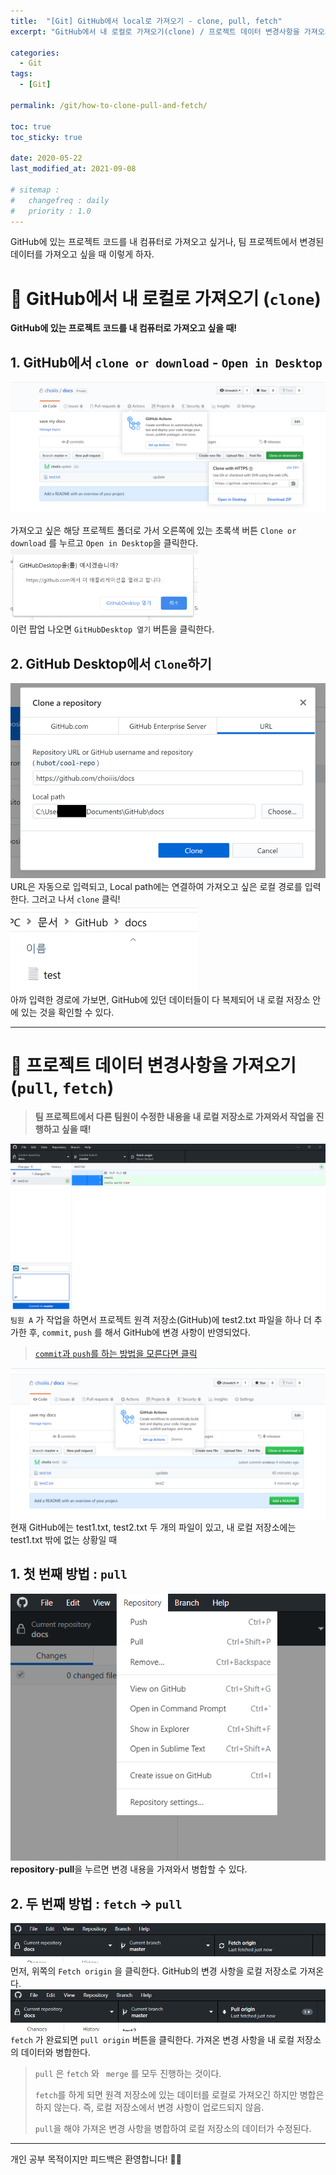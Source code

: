 ```yaml
---
title:  "[Git] GitHub에서 local로 가져오기 - clone, pull, fetch"
excerpt: "GitHub에서 내 로컬로 가져오기(clone) / 프로젝트 데이터 변경사항을 가져오기(pull, fetch)"

categories:
  - Git
tags:
  - [Git]

permalink: /git/how-to-clone-pull-and-fetch/

toc: true
toc_sticky: true
 
date: 2020-05-22
last_modified_at: 2021-09-08

# sitemap :
#   changefreq : daily
#   priority : 1.0
---
```


GitHub에 있는 프로젝트 코드를 내 컴퓨터로 가져오고 싶거나,
팀 프로젝트에서 변경된 데이터를 가져오고 싶을 때 이렇게 하자.

# 🦥 GitHub에서 내 로컬로 가져오기 (``clone``)
**GitHub에 있는 프로젝트 코드를 내 컴퓨터로 가져오고 싶을 때!**

## 1. GitHub에서 ``clone or download`` - ``Open in Desktop`` 
![github clone](/assets/images/posts_img/git-3/git-3-1.png)

가져오고 싶은 해당 프로젝트 폴더로 가서 오른쪽에 있는 초록색 버튼 ``Clone or download`` 를 누르고 ``Open in Desktop``을 클릭한다.<br>
<img src="/assets/images/posts_img/git-3/git-3-2.png" width="300"><br>
이런 팝업 나오면 ``GitHubDesktop 열기``  버튼을 클릭한다.

## 2. GitHub Desktop에서 ``Clone``하기
![github desktop clone](/assets/images/posts_img/git-3/git-3-3.png)
URL은 자동으로 입력되고, Local path에는 연결하여 가져오고 싶은 로컬 경로를 입력한다. 그러고 나서 ``clone`` 클릭!<br>
<img src="/assets/images/posts_img/git-3/git-3-4.png" width="300"><br>
아까 입력한 경로에 가보면, GitHub에 있던 데이터들이 다 복제되어 내 로컬 저장소 안에 있는 것을 확인할 수 있다.

----

# 🦥 프로젝트 데이터 변경사항을 가져오기 (``pull``, ``fetch``)
>**팀 프로젝트에서 다른 팀원이 수정한 내용을 내 로컬 저장소로 가져와서 작업을 진행하고 싶을 때!**

![pull fetch 1](/assets/images/posts_img/git-3/git-3-5.png)
``팀원 A`` 가 작업을 하면서 프로젝트 원격 저장소(GitHub)에 test2.txt 파일을 하나 더 추가한 후, ``commit``, ``push`` 를 해서 GitHub에 변경 사항이 반영되었다. 
>[``commit``과 ``push``를 하는 방법을 모른다면 클릭](https://choiiis.github.io/git/basics-of-clone-commit-push/)

![pull fetch 2](/assets/images/posts_img/git-3/git-3-6.png)
현재 GitHub에는 test1.txt, test2.txt 두 개의 파일이 있고,
내 로컬 저장소에는 test1.txt 밖에 없는 상황일 때

## 1. 첫 번째 방법 : ``pull``
![pull](/assets/images/posts_img/git-3/git-3-7.png)
**repository**-**pull**을 누르면 변경 내용을 가져와서 병합할 수 있다.

## 2. 두 번째 방법 : ``fetch`` -> ``pull``
![fetch pull](/assets/images/posts_img/git-3/git-3-8.png)
먼저, 위쪽의 ``Fetch origin`` 을 클릭한다. GitHub의 변경 사항을 로컬 저장소로 가져온다.
![fetch pull 2](/assets/images/posts_img/git-3/git-3-9.png)
``fetch`` 가 완료되면 ``pull origin`` 버튼을 클릭한다. 가져온 변경 사항을 내 로컬 저장소의 데이터와 병합한다.

> ``pull`` 은 ``fetch`` 와 `` merge`` 를 모두 진행하는 것이다.
>
>``fetch``를 하게 되면 원격 저장소에 있는 데이터를 로컬로 가져오긴 하지만 병합은 하지 않는다. 즉, 로컬 저장소에서 변경 사항이 업로드되지 않음.
>
>``pull``을 해야 가져온 변경 사항을 병합하여 로컬 저장소의 데이터가 수정된다.

---
개인 공부 목적이지만 피드백은 환영합니다! 🙆🏻
